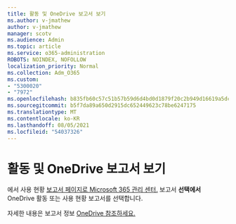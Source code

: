 ```yaml
---
title: 활동 및 OneDrive 보고서 보기
ms.author: v-jmathew
author: v-jmathew
manager: scotv
ms.audience: Admin
ms.topic: article
ms.service: o365-administration
ROBOTS: NOINDEX, NOFOLLOW
localization_priority: Normal
ms.collection: Adm_O365
ms.custom:
- "5300020"
- "7972"
ms.openlocfilehash: b835fb60c57c51b57b59d6d4bd0d1879f20c2b949d16619a5dcb924d4d66e194
ms.sourcegitcommit: b5f7da89a650d2915dc652449623c78be6247175
ms.translationtype: MT
ms.contentlocale: ko-KR
ms.lasthandoff: 08/05/2021
ms.locfileid: "54037326"
---
```

# <a name="view-reports-on-onedrive-activity-and-usage"></a>활동 및 OneDrive 보고서 보기

에서 사용 현황 [보고서 페이지로 Microsoft 365 관리 센터.](https://admin.microsoft.com/AdminPortal/Home) 보고서 **선택에서** OneDrive 활동 또는 사용 현황 보고서를 선택합니다.

자세한 내용은 보고서 정보 [OneDrive 참조하세요.](https://go.microsoft.com/fwlink/?linkid=875239)
